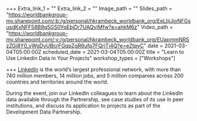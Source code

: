 +++
Extra_link_1 = ""
Extra_link_2 = ""
Image_path = ""
Slides_path = "https://worldbankgroup-my.sharepoint.com/:b:/g/personal/hkrambeck_worldbank_org/EeLIijJioNFGsusdKxNFF58B9q5GS0YqEbjDr7UAQvIMfw?e=ahkM6z"
Video_path = "https://worldbankgroup-my.sharepoint.com/:v:/g/personal/hkrambeck_worldbank_org/EUapmmNRSzZGi8Y0_yWgDvUBcrFGqpZgR6ufp7FQrjTi4Q?e=eZtpvC"
date = 2021-03-04T05:00:00Z
scheduled_date = 2021-03-04T05:00:00Z
title = "Learn to Use Linkedin Data in Your Projects"
workshop_types = ["Workshops"]

+++
[LinkedIn](https://nam11.safelinks.protection.outlook.com/?url=http%3A%2F%2Fwww.linkedin.com%2F&data=04%7C01%7Cccalderon2%40worldbank.org%7Ccf463b74f2c344a3b0f908d8d875d4bd%7C31a2fec0266b4c67b56e2796d8f59c36%7C0%7C0%7C637497347903358298%7CUnknown%7CTWFpbGZsb3d8eyJWIjoiMC4wLjAwMDAiLCJQIjoiV2luMzIiLCJBTiI6Ik1haWwiLCJXVCI6Mn0%3D%7C1000&sdata=wi%2F%2FVhmmVv6HrrKKISFlkfJXjy51oneVqL2VXY7ldsc%3D&reserved=0) is the world’s largest professional network, with more than 740 million members, 14 million jobs, and 5 million companies across 200 countries and territories around the world.

During the event, join our LinkedIn colleagues to learn about the LinkedIn data available through the Partnership, see case studies of its use in peer institutions, and discuss its application to projects as part of the Development Data Partnership.
